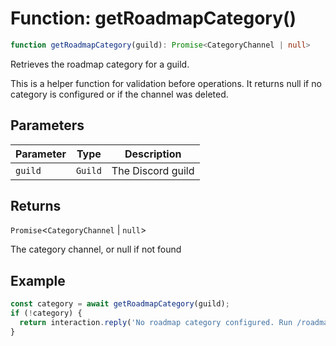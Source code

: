 # Function: getRoadmapCategory()

```ts
function getRoadmapCategory(guild): Promise<CategoryChannel | null>
```

Retrieves the roadmap category for a guild.

This is a helper function for validation before operations. It returns
null if no category is configured or if the channel was deleted.

## Parameters

| Parameter | Type | Description |
| ------ | ------ | ------ |
| `guild` | `Guild` | The Discord guild |

## Returns

`Promise`\<`CategoryChannel` \| `null`\>

The category channel, or null if not found

## Example

```ts
const category = await getRoadmapCategory(guild);
if (!category) {
  return interaction.reply('No roadmap category configured. Run /roadmap setup first.');
}
```
